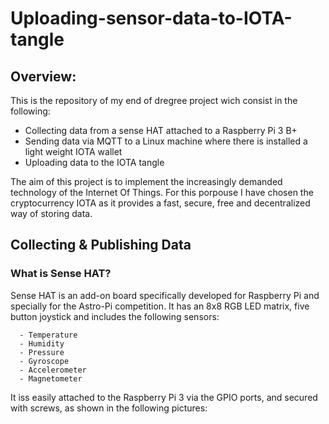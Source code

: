 # Uploading-sensor-data-to-IOTA-tangle

## Overview:

This is the repository of my end of dregree project wich consist in the following:
  
  - Collecting data from a sense HAT attached to a Raspberry Pi 3 B+
  - Sending data via MQTT to a Linux machine where there is installed a light weight IOTA wallet
  - Uploading data to the IOTA tangle

The aim of this project is to implement the increasingly demanded technology of the Internet Of Things. For this porpouse I have chosen the cryptocurrency IOTA as it provides a fast, secure, free and decentralized way of storing data.

## Collecting & Publishing Data

### What is Sense HAT?

Sense HAT is an add-on board specifically developed for Raspberry Pi and specially for the Astro-Pi competition. It has an 8x8 RGB LED matrix, five button joystick and includes the following sensors: 

      - Temperature
      - Humidity
      - Pressure
      - Gyroscope
      - Accelerometer
      - Magnetometer
     
It iss easily attached to the Raspberry Pi 3 via the GPIO ports, and secured with screws, as shown in the following pictures:

